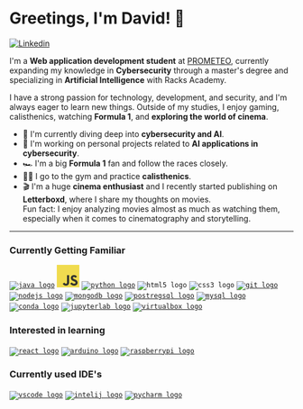 
<!-- Greeting -->
# Greetings, I'm David! :wave:

[![Linkedin](https://img.shields.io/badge/-Davidrumbaa-blue?style=flat&logo=Linkedin&logoColor=white)](https://www.linkedin.com/in/david-villaescusa-rumba-861bb1336/)

<!--Introduction -->
I'm a **Web application development student** at [PROMETEO](https://www.prometeo-fp.com/), currently expanding my knowledge in **Cybersecurity** through a master's degree and specializing in **Artificial Intelligence** with Racks Academy.

I have a strong passion for technology, development, and security, and I'm always eager to learn new things. Outside of my studies, I enjoy gaming, calisthenics, watching **Formula 1**, and **exploring the world of cinema**.  

- 📖 I'm currently diving deep into **cybersecurity and AI**.
- 🚀 I'm working on personal projects related to **AI applications in cybersecurity**.
- 🏎️ I'm a big **Formula 1** fan and follow the races closely. 
- 🏋️‍♂️ I go to the gym and practice **calisthenics**.
- 🎬 I'm a huge **cinema enthusiast** and I recently started publishing on **Letterboxd**, where I share my thoughts on movies.  
Fun fact: I enjoy analyzing movies almost as much as watching them, especially when it comes to cinematography and storytelling.

---

### Currently Getting Familiar
<code><a href="https://www.java.com/"><img height="40" src="https://okhosting.com/wp-content/uploads/2019/01/java.jpg" alt="java logo" /></a></code>
<code><a href="https://www.javascript.com/"><img height="40" src="https://raw.githubusercontent.com/github/explore/80688e429a7d4ef2fca1e82350fe8e3517d3494d/topics/javascript/javascript.png" alt="js logo" /></a></code>
<code><a href="https://www.python.org/"><img height="40" src="https://upload.wikimedia.org/wikipedia/commons/thumb/c/c3/Python-logo-notext.svg/1200px-Python-logo-notext.svg.png" alt="python logo" /></a></code>
<code><img height="40" src="https://upload.wikimedia.org/wikipedia/commons/thumb/6/61/HTML5_logo_and_wordmark.svg/512px-HTML5_logo_and_wordmark.svg.png" alt="html5 logo" /></a></code>
<code><img height="40" src="https://upload.wikimedia.org/wikipedia/commons/thumb/d/d5/CSS3_logo_and_wordmark.svg/1452px-CSS3_logo_and_wordmark.svg.png" alt="css3 logo" /></a></code>
<code><a href="https://git-scm.com/"><img height="40" src="https://victorroblesweb/wp-content/uploads/2018/04/git.png" alt="git logo" /></a></code>
<code><a href="https://nodejs.org/en/"><img height="40" src="https://upload.wikimedia.org/wikipedia/commons/d/d9/Node.js_logo.svg" alt="nodejs logo" /></a></code>
<code><a href="https://www.mongodb.com/"><img height="40" src="https://miro.medium.com/v2/resize:fit:1400/1*08w-d61aJiZPB-f3GakwAg.png" alt="mongodb logo" /></a></code>
<code><a href="https://www.postgresql.org/"><img height="40" src="https://upload.wikimedia.org/wikipedia/commons/thumb/2/29/Postgresql_elephant.svg/800px-Postgresql_elephant.svg.png" alt="postregsql logo" /></a></code>
<code><a href="https://www.mysql.com/"><img height="40" src="https://www.ovhcloud.com/sites/default/files/styles/large_screens_1x/public/2021-09/ECX-1909_Hero_MySQL_600x400%402x-1_0.png" alt="mysql logo" /></a></code>
<code><a href="https://anaconda.org/anaconda/conda"><img height="40" src="https://docs.crc.nd.edu/_images/conda.png" alt="conda logo" /></a></code>
<code><a href="https://jupyter.org/"><img height="40" src="https://upload.wikimedia.org/wikipedia/commons/thumb/3/38/Jupyter_logo.svg/1200px-Jupyter_logo.svg.png" alt="jupyterlab logo" /></a></code>
<code><a href="https://www.virtualbox.org/"><img height="40" src="https://upload.wikimedia.org/wikipedia/commons/d/dc/VirtualBox_2024.png" alt="virtualbox logo" /></a></code>

### Interested in learning
<code><a href="https://reactjs.org/"><img height="40" src="https://e7.pngegg.com/pngimages/452/495/png-clipart-react-javascript-angularjs-ionic-github-text-logo-thumbnail.png" alt="react logo" /></a></code>
<code><a href="https://www.arduino.cc/"><img height="40" src="https://upload.wikimedia.org/wikipedia/commons/thumb/8/87/Arduino_Logo.svg/1280px-Arduino_Logo.svg.png" alt="arduino logo" /></a></code>
<code><a href="https://www.raspberrypi.org/"><img height="40" src="https://elinux.org/images/c/cb/Raspberry_Pi_Logo.svg" alt="raspberrypi logo" /></a></code>

### Currently used IDE's
<code><a href="https://code.visualstudio.com/"><img height="40" src="https://upload.wikimedia.org/wikipedia/commons/thumb/9/9a/Visual_Studio_Code_1.35_icon.svg/2048px-Visual_Studio_Code_1.35_icon.svg.png" alt="vscode logo" /></a></code>
<code><a href="https://www.jetbrains.com/idea/"><img height="40" src="https://upload.wikimedia.org/wikipedia/commons/thumb/e/ef/JetBrains_IntelliJ_IDEA_Product_Icon.svg/1200px-JetBrains_IntelliJ_IDEA_Product_Icon.svg.png" alt="intelij logo" /></a></code>
<code><a href="https://www.jetbrains.com/pycharm/"><img height="40" src="https://upload.wikimedia.org/wikipedia/commons/thumb/a/a2/JetBrains_PyCharm_Product_Icon.svg/640px-JetBrains_PyCharm_Product_Icon.svg.png" alt="pycharm logo" /></a></code>